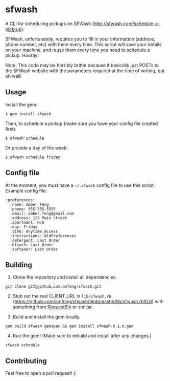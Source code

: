 sfwash
====

A CLI for scheduling pickups on SFWash (http://sfwash.com/schedule-a-pick-up).

SFWash, unfortunately, requires you to fill in your information (address, phone
number, etc) with them every time. This script will save your details on your
machine, and reuse them every time you need to schedule a pickup. Hooray!

Note: This code may be horribly brittle because it basically just POSTs to
the SFWash website with the parameters required at the time of writing, but oh
well!

Usage
----

Install the gem:

```
$ gem install sfwash
```

Then, to schedule a pickup (make sure you have your config file created first):

```
$ sfwash schedule
```

Or provide a day of the week:

```
$ sfwash schedule friday
```

Config file
----

At the moment, you must have a `~/.sfwash` config file to use this script.
Example config file:

```
:preferences:
  :name: Amber Feng
  :phone: 555-555-5555
  :email: amber.feng@gmail.com
  :address: 123 Main Street
  :apartment: N/A
  :day: Friday
  :time: Anytime_Access
  :instructions: OldPreferences
  :detergent: Last Order
  :bleach: Last Order
  :softener: Last Order
```

Building
----

1. Clone the repository and install all dependencies.

```
git clone git@github.com:amfeng/sfwash.git
```

2. Stub out the real CLIENT_URL in `lib/sfwash.rb` (https://github.com/amfeng/sfwash/blob/master/lib/sfwash.rb#L6) with something from [RequestBin](http://requestb.in) or similar.

3. Build and install the gem locally.

```
gem build sfwash.gemspec && gem install sfwash-0.1.0.gem
```

4. Run the gem! (Make sure to rebuild and install after any changes.)

```
sfwash schedule
```

Contributing
----

Feel free to open a pull request! (:
